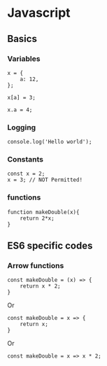 # Javascript

## Basics

### Variables

	x = { 
		a: 12,
	};
	
	x[a] = 3;
	
	x.a = 4;

### Logging

	console.log('Hello world');

### Constants

	const x = 2;
	x = 3; // NOT Permitted!

### functions

	function makeDouble(x){
		return 2*x;
	}


## ES6 specific codes

### Arrow functions

	const makeDouble = (x) => {
		return x * 2;
	}
Or

	const makeDouble = x => {
		return x;
	}
Or

	const makeDouble = x => x * 2;